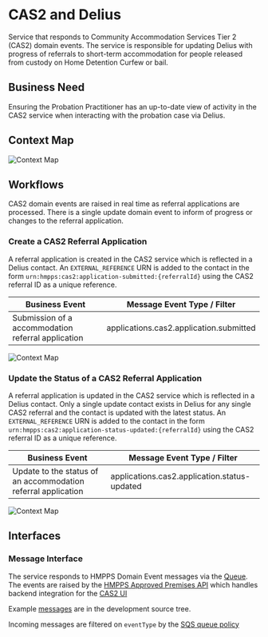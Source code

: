 # CAS2 and Delius

Service that responds to Community Accommodation Services Tier 2 (CAS2) domain events. The service is responsible for updating Delius with progress of referrals to short-term accommodation for people released from custody on Home Detention Curfew or bail.

## Business Need

Ensuring the Probation Practitioner has an up-to-date view of activity in the CAS2 service when interacting with the probation case via Delius.

## Context Map

![Context Map](./tech-docs/src/img/cas2-and-delius-context-map.svg)

## Workflows

CAS2 domain events are raised in real time as referral applications are processed. There is a single update domain event to inform of progress or changes to the referral application.

### Create a CAS2 Referral Application

A referral application is created in the CAS2 service which is reflected in a Delius contact. An `EXTERNAL_REFERENCE` URN is added to the contact in the form `urn:hmpps:cas2:application-submitted:{referralId}` using the CAS2 referral ID as a unique reference.

| Business Event                                                | Message Event Type / Filter                  |
|---------------------------------------------------------------|----------------------------------------------|
| Submission of a accommodation referral application            | applications.cas2.application.submitted      |

![Context Map](./tech-docs/src/img/cas2-and-delius-workflow-application.svg)

### Update the Status of a CAS2 Referral Application

A referral application is updated in the CAS2 service which is reflected in a Delius contact. Only a single update contact exists in Delius for any single CAS2 referral and the contact is updated with the latest status. An `EXTERNAL_REFERENCE` URN is added to the contact in the form `urn:hmpps:cas2:application-status-updated:{referralId}` using the CAS2 referral ID as a unique reference.

| Business Event                                                | Message Event Type / Filter                  |
|---------------------------------------------------------------|----------------------------------------------|
| Update to the status of an accommodation referral application | applications.cas2.application.status-updated |

![Context Map](./tech-docs/src/img/cas2-and-delius-workflow-application-update.svg)

## Interfaces

### Message Interface

The service responds to HMPPS Domain Event messages via the
[Queue](https://github.com/ministryofjustice/cloud-platform-environments/blob/main/namespaces/live.cloud-platform.service.justice.gov.uk/hmpps-probation-integration-services-prod/resources/cas2-and-delius-queue.tf).
The events are raised by the [HMPPS Approved Premises API](https://github.com/ministryofjustice/hmpps-approved-premises-api/) which handles backend integration for the [CAS2 UI](https://github.com/ministryofjustice/hmpps-community-accommodation-tier-2-ui)

Example [messages](./src/dev/resources/messages/) are in the development source tree.

Incoming messages are filtered on `eventType` by the [SQS queue policy](https://github.com/ministryofjustice/cloud-platform-environments/blob/2aeb8aeb7b7798cbe12bc81b14d01aaa707041f1/namespaces/live.cloud-platform.service.justice.gov.uk/hmpps-probation-integration-services-prod/resources/cas2-and-delius-queue.tf#L5-L10)
